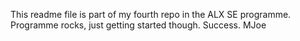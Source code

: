 This readme file is part of my fourth repo in the ALX SE programme.
Programme rocks, just getting started though. Success. MJoe